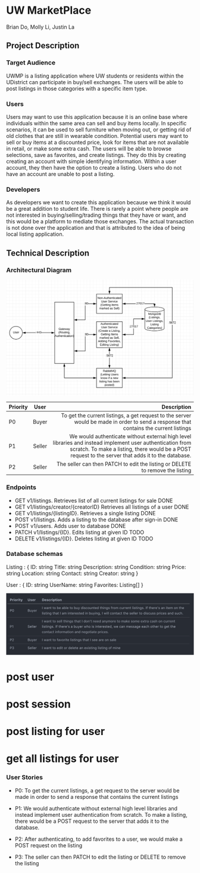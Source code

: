 # UW MarketPlace
Brian Do, Molly Li, Justin La

## Project Description

### Target Audience
UWMP is a listing application where UW students or residents within the UDistrict can participate in buy/sell exchanges. The users will be able to post listings in those categories with a specific item type.
### Users
Users may want to use this application because it is an online base where individuals within the same area can sell and buy items locally. In specific scenarios, it can be used to sell furniture when moving out, or getting rid of old clothes that are still in wearable condition. Potential users may want to sell or buy items at a discounted price, look for items that are not available in retail, or make some extra cash. The users will be able to browse selections, save as favorites, and create listings. They do this by creating creating an account with simple identifying information. Within a user account, they then have the option to create a listing. Users who do not have an account are unable to post a listing. 
### Developers
As developers we want to create this application because we think it would be a great addition to student life. There is rarely a point where people are not interested in buying/selling/trading things that they have or want, and this would be a platform to mediate those exchanges. The actual transaction is not done over the application and that is attributed to the idea of being local listing application. 

## Technical Description
### Architectural Diagram
![chart](chart.png)


|Priority        | User          | Description  |
| ------------- |:-------------:| -----:|
| P0      | Buyer  | To get the current listings, a get request to the server would be made in order to send a response that contains the current listings |
| P1      |  Seller   |    We would authenticate without external high level libraries and instead implement user authentication from scratch. To make a listing, there would be a POST request to the server that adds it to the database. |
| P2 | Seller  | The seller can then PATCH to edit the listing or DELETE to remove the listing |

### Endpoints
* GET v1/listings. Retrieves list of all current listings for sale DONE
* GET v1/listings/creator/{creatorID} Retrieves all listings of a user DONE
* GET v1/listings/{listingID}. Retrieves a single listing DONE
* POST v1/listings. Adds a listing to the database after sign-in DONE
* POST v1/users. Adds user to database DONE
* PATCH v1/listings/{ID}. Edits listing at given ID TODO
* DELETE v1/listings/{ID}. Deletes listing at given ID TODO

### Database schemas
Listing : {
	ID: string
	Title: string
	Description: string
	Condition: string
	Price: string
	Location: string
	Contact: string
	Creator: string
}

User : {
	ID: string
	UserName: string
	Favorites: Listing[]
}


![table](table.png)


# post user
# post session
# post listing for user
# get all listings for user



### User Stories
* P0: To get the current listings, a get request to the server would be made in order to send a response that contains the current listings

* P1: We would authenticate without external high level libraries and instead implement user authentication from scratch. To make a listing, there would be a POST request to the server that adds it to the database. 

* P2: After authenticating, to add favorites to a user, we would make a POST request on the listing

* P3: The seller can then PATCH to edit the listing or DELETE to remove the listing 
